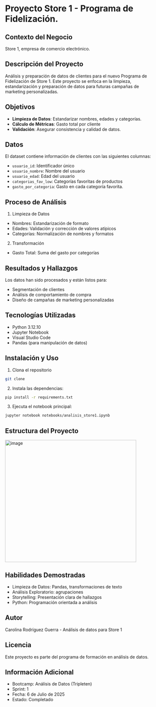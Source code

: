 #  Proyecto Store 1 - Programa de Fidelización.

## Contexto del Negocio
Store 1, empresa de comercio electrónico.

## Descripción del Proyecto

Análisis y preparación de datos de clientes para el nuevo Programa de Fidelización de Store 1. Este proyecto se enfoca en la limpieza, estandarización y preparación de datos para futuras campañas de marketing personalizadas.

## Objetivos

-  **Limpieza de Datos**: Estandarizar nombres, edades y categorías.
- **Cálculo de Métricas**: Gasto total por cliente
- **Validación**: Asegurar consistencia y calidad de datos.

## Datos

El dataset contiene información de clientes con las siguientes columnas:
- `usuario_id`: Identificador único
- `usuario_nombre`: Nombre del usuario
- `usuario_edad`: Edad del usuario
- `categorias_fav_low`: Categorías favoritas de productos
- `gasto_por_categoria`: Gasto en cada categoría favorita.

## Proceso de Análisis
1. Limpieza de Datos
- Nombres: Estandarización de formato 
- Edades: Validación y corrección de valores atípicos
- Categorías: Normalización de nombres y formatos

2. Transformación
- Gasto Total: Suma del gasto por categorías


## Resultados y Hallazgos
Los datos han sido procesados y están listos para:

- Segmentación de clientes
- Análisis de comportamiento de compra
- Diseño de campañas de marketing personalizadas

## Tecnologías Utilizadas
- Python 3.12.10
- Jupyter Notebook
- Visual Studio Code
- Pandas (para manipulación de datos)


## Instalación  y Uso
1. Clona el repositorio
```bash
git clone 
```
2. Instala las dependencias:
```bash
pip install -r requirements.txt
```
3. Ejecuta el notebook principal:
```bash
jupyter notebook notebooks/analisis_store1.ipynb
```

## Estructura del Proyecto

<img width="430" height="399" alt="image" src="https://github.com/user-attachments/assets/24654498-0e93-47ae-8bd6-24a8d4cc96bb" />


## Habilidades Demostradas
- Limpieza de Datos: Pandas, transformaciones de texto
- Análisis Exploratorio: agrupaciones
- Storytelling: Presentación clara de hallazgos
- Python: Programación orientada a análisis

## Autor
Carolina Rodríguez Guerra - Análisis de datos para Store 1

## Licencia
Este proyecto es parte del programa de formación en análisis de datos.

## Información Adicional
- Bootcamp: Análisis de Datos (Tripleten)
- Sprint: 1
- Fecha: 6 de Julio de 2025
- Estado: Completado

